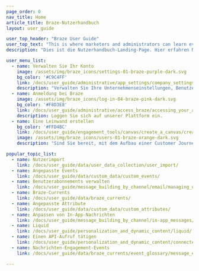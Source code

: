 ```yaml
---
page_order: 0
nav_title: Home
article_title: Braze-Nutzerhandbuch
layout: user_guide

user_top_header: "Braze User Guide"
user_top_text: "This is where marketers and administrators can learn everything they need to know to get started with Braze, and how to design meaningful, data-driven customer interactions."
description: "Dies ist die Nutzerhandbuch-Landing-Page. Hier erfahren Marketingexperten und Administratoren alles, was sie für den Einstieg in Braze wissen müssen, und wie sie sinnvolle, datengesteuerte Kundeninteraktionen gestalten können."

user_menu_list:
  - name: Verwalten Sie Ihr Konto
    image: /assets/img/braze_icons/settings-01-braze-purple-dark.svg
    bg_color: '#C9C4FF'
    link: /docs/user_guide/administrative/app_settings/company_settings/
    description: "Verwalten Sie Ihre Unternehmenseinstellungen, Benutzer und mehr."
  - name: Anmeldung bei Braze
    image: /assets/img/braze_icons/log-in-04-braze-pink-dark.svg
    bg_color: '#F8D3E8'
    link: /docs/user_guide/administrative/access_braze/accessing_your_account/
    description: Loggen Sie sich auf unserer Plattform ein.
  - name: Eine Leinwand erstellen
    bg_color: '#FFD4BC'
    link: /docs/user_guide/engagement_tools/canvas/create_a_canvas/create_a_canvas/
    image: /assets/img/braze_icons/users-01-braze-orange-dark.svg
    description: "Sind Sie bereit, mit dem Aufbau einer Customer Journey zu beginnen? Wir führen Sie durch den Prozess."

popular_topic_list:
  - name: Nutzerimport
    link: /docs/user_guide/data/user_data_collection/user_import/
  - name: Angepasste Events
    link: /docs/user_guide/data/custom_data/custom_events/
  - name: Benutzerabonnements verwalten
    link: /docs/user_guide/message_building_by_channel/email/managing_user_subscriptions/
  - name: Braze-Currents
    link: /docs/user_guide/data/braze_currents/
  - name: Angepasste Attribute
    link: /docs/user_guide/data/custom_data/custom_attributes/
  - name: Anpassen von In-App-Nachrichten
    link: /docs/user_guide/message_building_by_channel/in-app_messages/traditional/customize/
  - name: Liquid
    link: /docs/user_guide/personalization_and_dynamic_content/liquid/
  - name: Einen API-Aufruf tätigen
    link: /docs/user_guide/personalization_and_dynamic_content/connected_content/making_an_api_call/
  - name: Nachrichten-Engagement-Events
    link: /docs/user_guide/data/braze_currents/event_glossary/message_engagement_events/

---
```

